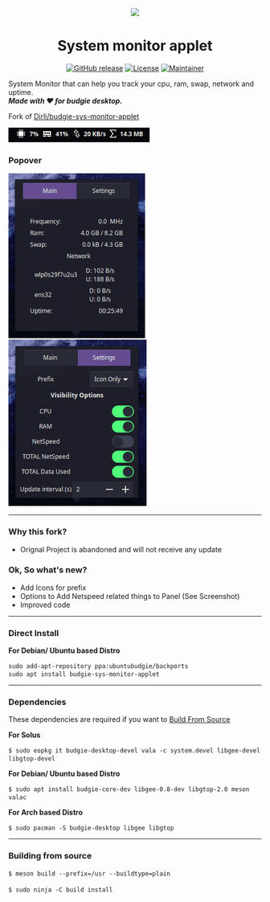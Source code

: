 <p align="center"><a href="#Why-this-fork?"><img src="https://upload.wikimedia.org/wikipedia/commons/6/64/GNOME_System_Monitor_icon_2019.svg"/></a></p>
<h1 align="center">System monitor applet</h1>
<p align="center">
<a href="https://github.com/prateekmedia/budgie-systemmonitor-applet/releases"><img alt="GitHub release" src="https://img.shields.io/github/v/release/prateekmedia/budgie-systemmonitor-applet?color=blueviolet"/></a> <a href="LICENSE"><img alt="License" src="https://img.shields.io/github/license/prateekmedia/budgie-systemmonitor-applet?color=blueviolet"/></a> <a href="https://github.com/prateekmedia"><img alt="Maintainer" src="https://img.shields.io/badge/Maintainer-prateekmedia-blueviolet"/></a>
</p>

System Monitor that can help you track your cpu, ram, swap, network and uptime.  
***Made with ♥️ for budgie desktop.***

Fork of [Dirli/budgie-sys-monitor-applet](https://github.com/Dirli/budgie-sys-monitor-applet)

![Screenshot](data/screenshot1.png)  

### Popover
![Screenshot](data/screenshot2.png) ![Screenshot](data/screenshot3.png)

---

### Why this fork?
+ Orignal Project is abandoned and will not receive any update

### Ok, So what's new?
+ Add Icons for prefix
+ Options to Add Netspeed related things to Panel (See Screenshot)
+ Improved code

---

### Direct Install

**For Debian/ Ubuntu based Distro**
```
sudo add-apt-repository ppa:ubuntubudgie/backports
sudo apt install budgie-sys-monitor-applet
```
---

### Dependencies
These dependencies are required if you want to [Build From Source](#Building-from-source)

**For Solus**
```
$ sudo eopkg it budgie-desktop-devel vala -c system.devel libgee-devel libgtop-devel
```

**For Debian/ Ubuntu based Distro**
```
$ sudo apt install budgie-core-dev libgee-0.8-dev libgtop-2.0 meson valac 
```
**For Arch based Distro**
```
$ sudo pacman -S budgie-desktop libgee libgtop
```

---

### Building from source
```
$ meson build --prefix=/usr --buildtype=plain

$ sudo ninja -C build install
```
